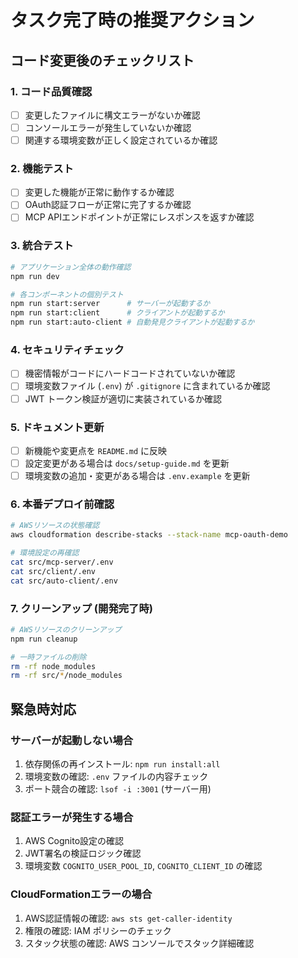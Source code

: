 # タスク完了時の推奨アクション

## コード変更後のチェックリスト

### 1. コード品質確認
- [ ] 変更したファイルに構文エラーがないか確認
- [ ] コンソールエラーが発生していないか確認
- [ ] 関連する環境変数が正しく設定されているか確認

### 2. 機能テスト
- [ ] 変更した機能が正常に動作するか確認
- [ ] OAuth認証フローが正常に完了するか確認
- [ ] MCP APIエンドポイントが正常にレスポンスを返すか確認

### 3. 統合テスト
```bash
# アプリケーション全体の動作確認
npm run dev

# 各コンポーネントの個別テスト
npm run start:server      # サーバーが起動するか
npm run start:client      # クライアントが起動するか  
npm run start:auto-client # 自動発見クライアントが起動するか
```

### 4. セキュリティチェック
- [ ] 機密情報がコードにハードコードされていないか確認
- [ ] 環境変数ファイル (`.env`) が `.gitignore` に含まれているか確認
- [ ] JWT トークン検証が適切に実装されているか確認

### 5. ドキュメント更新
- [ ] 新機能や変更点を `README.md` に反映
- [ ] 設定変更がある場合は `docs/setup-guide.md` を更新
- [ ] 環境変数の追加・変更がある場合は `.env.example` を更新

### 6. 本番デプロイ前確認
```bash
# AWSリソースの状態確認
aws cloudformation describe-stacks --stack-name mcp-oauth-demo

# 環境設定の再確認
cat src/mcp-server/.env
cat src/client/.env
cat src/auto-client/.env
```

### 7. クリーンアップ (開発完了時)
```bash
# AWSリソースのクリーンアップ
npm run cleanup

# 一時ファイルの削除
rm -rf node_modules
rm -rf src/*/node_modules
```

## 緊急時対応

### サーバーが起動しない場合
1. 依存関係の再インストール: `npm run install:all`
2. 環境変数の確認: `.env` ファイルの内容チェック
3. ポート競合の確認: `lsof -i :3001` (サーバー用)

### 認証エラーが発生する場合
1. AWS Cognito設定の確認
2. JWT署名の検証ロジック確認
3. 環境変数 `COGNITO_USER_POOL_ID`, `COGNITO_CLIENT_ID` の確認

### CloudFormationエラーの場合
1. AWS認証情報の確認: `aws sts get-caller-identity`
2. 権限の確認: IAM ポリシーのチェック
3. スタック状態の確認: AWS コンソールでスタック詳細確認